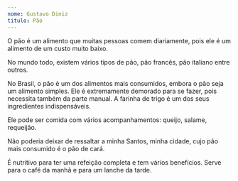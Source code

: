 ```yaml
---
nome: Gustavo Diniz
titulo: Pão
---
```


O pão é um alimento que muitas pessoas comem diariamente, pois ele é um alimento de um custo muito baixo.

No mundo todo, existem vários tipos de pão, pão francês, pão italiano entre outros.

No Brasil, o pão é um dos alimentos mais consumidos, embora o pão seja um alimento simples. Ele é extremamente demorado para se fazer, pois necessita também da parte manual. A farinha de trigo é um dos seus ingredientes indispensáveis.

Ele pode ser comida com vários acompanhamentos: queijo, salame, requeijão.

Não poderia deixar de ressaltar a minha  Santos,  minha cidade, cujo pão mais consumido é o pão de cará.

É nutritivo para ter uma refeição completa e tem vários benefícios. Serve para o café da manhã e para um lanche da tarde.
